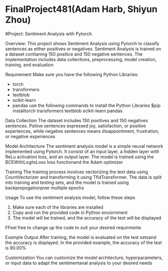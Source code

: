 # FinalProject481(Adam Harb, Shiyun Zhou)
#Project: Sentiment Analysis with Pytorch

Overview: 
This project shows Sentiment Analysis using Pytorch to classify sentences as either positives or negatives. Sentiment Analysis is trained on a dataset contianing 150 positice and 150 negative sentences. The implementation includes data collections, preprocessing, model creation, training, and evaluation

Requirement
Make sure you have the following Python Libraries:
- torch
- transformers
- textblob
- scikit-learn
- pandas
use the following commands to install the Python Libraries $pip installtorch transformers textblob sclkit-learn pandas

Data Collection
The dataset includes 150 positives and 150 negatives sentences. Psitive sentences expressed joy, satisfaction, or positive experiences, while negative sentences means disappointment, frustration, or negative experiences

Model Architecture
The sentiment analysis model is a simple neural network implemented using Pytorch. It consist of an input layer, a hidden layer with ReLu activation loss, and an output layer. The model is trained using the BCEWithLogitsLoss loss functionand the Adam optimizer

Training 
The training process involces vectorizing the text data using CountVectorizer and transforming it using TfidTransformer. The data is split into training and testing sets, and the model is trained using backpropogationpver multiple epochs

Usage
To use the sentiment analysis model, follow these steps
1. Make sure each of the libraries are installed
2. Copy and run the provided code in Python enviornment
3. The model will be trained, and the accuracy of the test will be displayed

FFeel free to change up the code to suit your desired requirments

Example Output
After training, the model is evaluated on the test setsand the accuracy is displayed. In the provided example, the accuracy of the test is 90.00%

Customization
You can customize the model architecture, hyperparameters, or input data to adapt the sentimentanal analysis to your desired needs
